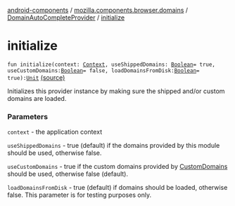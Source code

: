 [android-components](../../index.md) / [mozilla.components.browser.domains](../index.md) / [DomainAutoCompleteProvider](index.md) / [initialize](./initialize.md)

# initialize

`fun initialize(context: `[`Context`](https://developer.android.com/reference/android/content/Context.html)`, useShippedDomains: `[`Boolean`](https://kotlinlang.org/api/latest/jvm/stdlib/kotlin/-boolean/index.html)` = true, useCustomDomains: `[`Boolean`](https://kotlinlang.org/api/latest/jvm/stdlib/kotlin/-boolean/index.html)` = false, loadDomainsFromDisk: `[`Boolean`](https://kotlinlang.org/api/latest/jvm/stdlib/kotlin/-boolean/index.html)` = true): `[`Unit`](https://kotlinlang.org/api/latest/jvm/stdlib/kotlin/-unit/index.html) [(source)](https://github.com/mozilla-mobile/android-components/blob/master/components/browser/domains/src/main/java/mozilla/components/browser/domains/DomainAutoCompleteProvider.kt#L91)

Initializes this provider instance by making sure the shipped and/or custom
domains are loaded.

### Parameters

`context` - the application context

`useShippedDomains` - true (default) if the domains provided by this
module should be used, otherwise false.

`useCustomDomains` - true if the custom domains provided by
[CustomDomains](../-custom-domains/index.md) should be used, otherwise false (default).

`loadDomainsFromDisk` - true (default) if domains should be loaded,
otherwise false. This parameter is for testing purposes only.